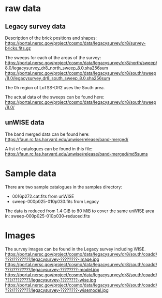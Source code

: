 

raw data
========

Legacy survey data
------------------
Description of the brick positions and shapes:
https://portal.nersc.gov/project/cosmo/data/legacysurvey/dr8/survey-bricks.fits.gz

The sweeps for each of the areas of the survey:
https://portal.nersc.gov/project/cosmo/data/legacysurvey/dr8/north/sweep/8.0/legacysurvey_dr8_north_sweep_8.0.sha256sum
https://portal.nersc.gov/project/cosmo/data/legacysurvey/dr8/south/sweep/8.0/legacysurvey_dr8_south_sweep_8.0.sha256sum

The 0h region of LoTSS-DR2 uses the South area.

The actual data of the sweeps can be found here:
https://portal.nersc.gov/project/cosmo/data/legacysurvey/dr8/south/sweep/8.0/


unWISE data
-----------
The band merged data can be found here:
https://faun.rc.fas.harvard.edu/unwise/release/band-merged/

A list of catalogues can be found in this file:
https://faun.rc.fas.harvard.edu/unwise/release/band-merged/md5sums

Sample data
===========
There are two sample catalogues in the samples directory: 
* 0016p272.cat.fits from unWISE
* sweep-000p025-010p030.fits from Legacy

The data is reduced from 1.4 GiB to 80 MiB to cover the same unWISE area in:
sweep-000p025-010p030-reduced.fits

Images
======

The survey images can be found in the Legacy survey including WISE.
https://portal.nersc.gov/project/cosmo/data/legacysurvey/dr8/south/coadd/???/????????/legacysurvey-????????-image.jpg
https://portal.nersc.gov/project/cosmo/data/legacysurvey/dr8/south/coadd/???/????????/legacysurvey-????????-model.jpg
https://portal.nersc.gov/project/cosmo/data/legacysurvey/dr8/south/coadd/???/????????/legacysurvey-????????-wise.jpg
https://portal.nersc.gov/project/cosmo/data/legacysurvey/dr8/south/coadd/???/????????/legacysurvey-????????-wisemodel.jpg
